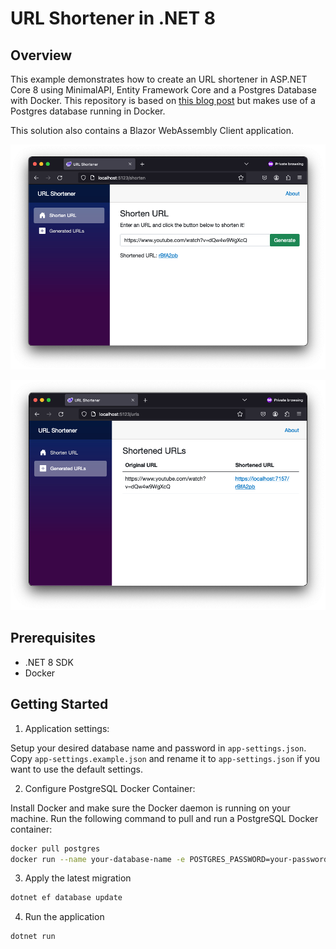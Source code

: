 # URL Shortener in .NET 8

## Overview

This example demonstrates how to create an URL shortener in ASP.NET Core 8 using MinimalAPI, Entity Framework Core and a Postgres Database with Docker.
This repository is based on [this blog post](https://www.milanjovanovic.tech/blog/how-to-build-a-url-shortener-with-dotnet) but makes use of a Postgres database running in Docker.

This solution also contains a Blazor WebAssembly Client application.

![shorten.png](shorten.png)

![urls.png](urls.png)

## Prerequisites
- .NET 8 SDK
- Docker

## Getting Started

1. Application settings:

Setup your desired database name and password in `app-settings.json`. Copy `app-settings.example.json` and rename it to `app-settings.json` if you want to use the default settings.

2. Configure PostgreSQL Docker Container:

Install Docker and make sure the Docker daemon is running on your machine.
Run the following command to pull and run a PostgreSQL Docker container:

```bash
docker pull postgres
docker run --name your-database-name -e POSTGRES_PASSWORD=your-password -p 5432:5432 -d postgres
``` 

3. Apply the latest migration
```bash
dotnet ef database update
```

4. Run the application
```bash
dotnet run
```